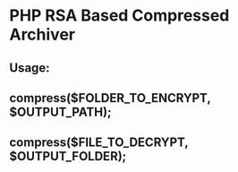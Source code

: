 <h1>PHP RSA Based Compressed Archiver</h1>
<h2>Usage: </h2> 
<h2>compress($FOLDER_TO_ENCRYPT, $OUTPUT_PATH);</h2>
<h2>compress($FILE_TO_DECRYPT, $OUTPUT_FOLDER);</h2>
